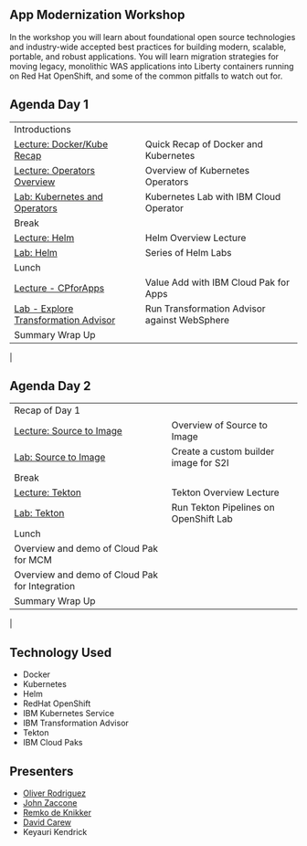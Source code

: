 
## App Modernization Workshop

In the workshop you will learn about foundational open source technologies and industry-wide accepted best practices for building modern, scalable, portable, and robust applications. You will learn migration strategies for moving legacy, monolithic WAS applications into Liberty containers running on Red Hat OpenShift, and some of the common pitfalls to watch out for.

## Agenda Day 1
|   |   |
| - | - |
| Introductions | |
| [Lecture: Docker/Kube Recap](https://ibm.box.com/s/t9vipcb1ncnjedeydpwx4np0yzi8xdzr) | Quick Recap of Docker and Kubernetes |
| [Lecture: Operators Overview](https://ibm.box.com/s/vxk3rj1f8babuap02frcisve0p43knqi) | Overview of Kubernetes Operators |
| [Lab: Kubernetes and Operators](generatedContent/digidevcon-iks/README.md) | Kubernetes Lab with IBM Cloud Operator |
| Break | |
| [Lecture: Helm](https://ibm.box.com/s/cluclg99642s5bgi6j2wixr37jg7nw96) | Helm Overview Lecture |
| [Lab: Helm](generatedContent/helm101/README.md) | Series of Helm Labs |
| Lunch | |
| [Lecture - CPforApps](https://ibm.box.com/s/uvw3yu8m750akki6o2mk0d8mdrmkcg2w) | Value Add with IBM Cloud Pak for Apps |
| [Lab - Explore Transformation Advisor](generatedContent/app-modernization-ta-explore-lab-openshift4/README.md) | Run Transformation Advisor against WebSphere |
| Summary Wrap Up | |
|

## Agenda Day 2
|   |   |
| - | - |
| Recap of Day 1 | |
| [Lecture: Source to Image](https://ibm.box.com/s/t9vipcb1ncnjedeydpwx4np0yzi8xdzr) | Overview of Source to Image |
| [Lab: Source to Image](generatedContent/s2i-open-liberty-workshop/README.md) | Create a custom builder image for S2I |
| Break | |
| [Lecture: Tekton](https://ibm.box.com/s/kisshn88w4a79jzz557o5h6c5k55o9ze) | Tekton Overview Lecture |
| [Lab: Tekton](generatedContent/helm101/README.md) | Run Tekton Pipelines on OpenShift Lab |
| Lunch | |
| Overview and demo of Cloud Pak for MCM | |
| Overview and demo of Cloud Pak for Integration | |
| Summary Wrap Up | |
|

## Technology Used

* Docker
* Kubernetes
* Helm
* RedHat OpenShift
* IBM Kubernetes Service
* IBM Transformation Advisor
* Tekton
* IBM Cloud Paks

## Presenters

* [Oliver Rodriguez](https://github.com/odrodrig)
* [John Zaccone](https://github.com/jzaccone)
* [Remko de Knikker](https://github.com/remkohdev)
* [David Carew](https://github.com/djccarew)
* Keyauri Kendrick
